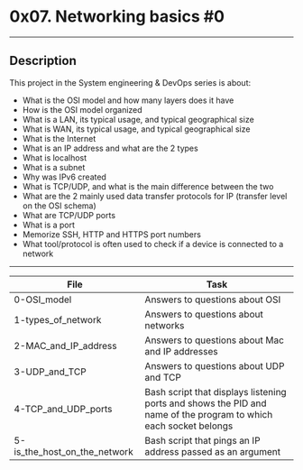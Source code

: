 # 0x07. Networking basics #0
---
## Description

This project in the System engineering & DevOps series is about:

* What is the OSI model and how many layers does it have
* How is the OSI model organized
* What is a LAN, its typical usage, and typical geographical size
* What is WAN, its typical usage, and typical geographical size
* What is the Internet
* What is an IP address and what are the 2 types
* What is localhost
* What is a subnet
* Why was IPv6 created
* What is TCP/UDP, and what is the main difference between the two
* What are the 2 mainly used data transfer protocols for IP (transfer level on the OSI schema)
* What are TCP/UDP ports
* What is a port
* Memorize SSH, HTTP and HTTPS port numbers
* What tool/protocol is often used to check if a device is connected to a network

---

File|Task
---|---
0-OSI_model | Answers to questions about OSI
1-types_of_network | Answers to questions about networks
2-MAC_and_IP_address | Answers to questions about Mac and IP addresses
3-UDP_and_TCP | Answers to questions about UDP and TCP
4-TCP_and_UDP_ports | Bash script that displays listening ports and shows the PID  and name of the program to which each socket belongs
5-is_the_host_on_the_network | Bash script that pings an IP address passed as an argument
